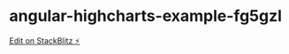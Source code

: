 # angular-highcharts-example-fg5gzl

[Edit on StackBlitz ⚡️](https://stackblitz.com/edit/angular-highcharts-example-fg5gzl)